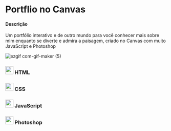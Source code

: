 <h1> Portflio no Canvas </h1>

<h4>Descrição</h4>
Um portfólio interativo e de outro mundo para você conhecer mais sobre mim enquanto se diverte e admira a paisagem, criado no Canvas com muito JavaScript e Photoshop

![ezgif com-gif-maker (5)](https://user-images.githubusercontent.com/82523921/128639409-653eb673-a343-431c-a620-33b95dc1515d.gif)


<h3>
  <img alt="marcação" width="25" src="https://w7.pngwing.com/pngs/628/269/png-transparent-check-mark-computer-icons-checkbox-others-angle-rectangle-logo.png"> 
  HTML
<h3>
<h3>
  <img alt="marcação" width="25" src="https://w7.pngwing.com/pngs/628/269/png-transparent-check-mark-computer-icons-checkbox-others-angle-rectangle-logo.png"> 
  CSS
<h3>
<h3>
  <img alt="marcação" width="25" src="https://w7.pngwing.com/pngs/628/269/png-transparent-check-mark-computer-icons-checkbox-others-angle-rectangle-logo.png"> 
  JavaScript
<h3>
<h3>
  <img alt="marcação" width="25" src="https://w7.pngwing.com/pngs/628/269/png-transparent-check-mark-computer-icons-checkbox-others-angle-rectangle-logo.png"> 
  Photoshop
<h3>
